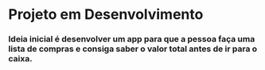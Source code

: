 <h1>
Projeto em Desenvolvimento
</h1>

<h3>
Ideia inicial é desenvolver um app para que a pessoa faça uma lista de compras e consiga saber o valor total antes de ir para o caixa.
</h3>